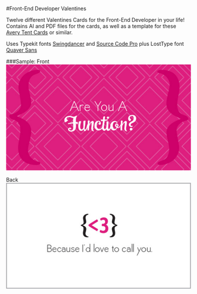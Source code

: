 #Front-End Developer Valentines

Twelve different Valentines Cards for the Front-End Developer in your life!
Contains AI and PDF files for the cards, as well as a template for these [Avery Tent Cards](http://smile.amazon.com/gp/product/B0013CE9S8) or similar.

Uses Typekit fonts [Swingdancer](https://typekit.com/fonts/swingdancer) and [Source Code Pro](https://typekit.com/fonts/source-code-pro) plus LostType font [Quaver Sans](http://www.losttype.com/font/?name=quaver)

###Sample:
Front
![Front](screenshots/front-end-valentines-15.jpg)

Back
![Back](screenshots/front-end-valentines-16.jpg)